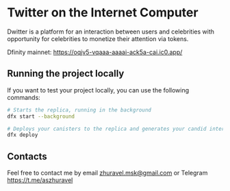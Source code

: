 # Twitter on the Internet Computer
Dwitter is a platform for an interaction between users and celebrities with opportunity for celebrities to monetize their attention via tokens.

Dfinity mainnet: https://oqjv5-vqaaa-aaaai-ack5a-cai.ic0.app/

## Running the project locally
If you want to test your project locally, you can use the following commands:

```bash
# Starts the replica, running in the background
dfx start --background

# Deploys your canisters to the replica and generates your candid interface
dfx deploy
```

## Contacts
Feel free to contact me by email zhuravel.msk@gmail.com or Telegram https://t.me/aszhuravel
